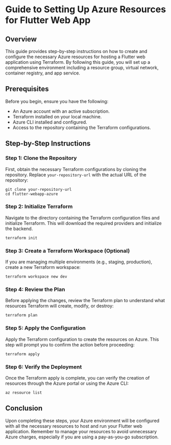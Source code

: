 
# Guide to Setting Up Azure Resources for Flutter Web App

## Overview

This guide provides step-by-step instructions on how to create and configure the necessary Azure resources for hosting a Flutter web application using Terraform. By following this guide, you will set up a comprehensive environment including a resource group, virtual network, container registry, and app service.

## Prerequisites

Before you begin, ensure you have the following:

- An Azure account with an active subscription.
- Terraform installed on your local machine.
- Azure CLI installed and configured.
- Access to the repository containing the Terraform configurations.

## Step-by-Step Instructions

### Step 1: Clone the Repository

First, obtain the necessary Terraform configurations by cloning the repository. Replace `your-repository-url` with the actual URL of the repository:

```type:Generated,lang:Bash,path:,lines:0-0
git clone your-repository-url
cd flutter-webapp-azure
```



### Step 2: Initialize Terraform

Navigate to the directory containing the Terraform configuration files and initialize Terraform. This will download the required providers and initialize the backend.

```type:Generated,lang:Bash,path:,lines:0-0
terraform init
```



### Step 3: Create a Terraform Workspace (Optional)

If you are managing multiple environments (e.g., staging, production), create a new Terraform workspace:

```type:Generated,lang:Bash,path:,lines:0-0
terraform workspace new dev
```



### Step 4: Review the Plan

Before applying the changes, review the Terraform plan to understand what resources Terraform will create, modify, or destroy:

```type:Generated,lang:Bash,path:,lines:0-0
terraform plan
```



### Step 5: Apply the Configuration

Apply the Terraform configuration to create the resources on Azure. This step will prompt you to confirm the action before proceeding:

```type:Generated,lang:Bash,path:,lines:0-0
terraform apply
```



### Step 6: Verify the Deployment

Once the Terraform apply is complete, you can verify the creation of resources through the Azure portal or using the Azure CLI:

```type:Generated,lang:Bash,path:,lines:0-0
az resource list
```


## Conclusion

Upon completing these steps, your Azure environment will be configured with all the necessary resources to host and run your Flutter web application. Remember to manage your resources to avoid unnecessary Azure charges, especially if you are using a pay-as-you-go subscription.
